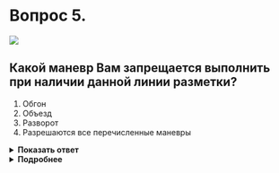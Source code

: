 # Вопрос 5.

![](https://s.drom.ru/i24228/pdd/tickets/2016/1543885225.jpg)

## Какой маневр Вам запрещается выполнить при наличии данной линии разметки?

1. Обгон
2. Объезд
3. Разворот
4. Разрешаются все перечисленные маневры

<details>
<summary><b>Показать ответ</b></summary>
Правильный ответ: 4
</details>
<details>
<summary><b>Подробнее</b></summary>
В данном случае прерывистая линия горизонтальной разметки 1.5 разделяет транспортные потоки. Пересечение ее разрешается с любой стороны. Она ничего не запрещает при выполнении перечисленных маневров. Наоборот, чётко Вас ориентирует, на какой стороне движения находитесь.
(«Горизонтальная разметка»)
</details>